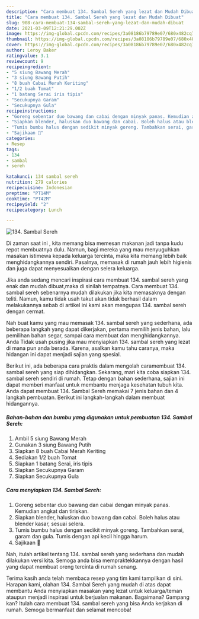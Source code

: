 ```yaml
---
description: "Cara membuat 134. Sambal Sereh yang lezat dan Mudah Dibuat"
title: "Cara membuat 134. Sambal Sereh yang lezat dan Mudah Dibuat"
slug: 908-cara-membuat-134-sambal-sereh-yang-lezat-dan-mudah-dibuat
date: 2021-03-09T12:21:29.002Z
image: https://img-global.cpcdn.com/recipes/3a08186b79789e07/680x482cq70/134-sambal-sereh-foto-resep-utama.jpg
thumbnail: https://img-global.cpcdn.com/recipes/3a08186b79789e07/680x482cq70/134-sambal-sereh-foto-resep-utama.jpg
cover: https://img-global.cpcdn.com/recipes/3a08186b79789e07/680x482cq70/134-sambal-sereh-foto-resep-utama.jpg
author: Leroy Baker
ratingvalue: 3.1
reviewcount: 9
recipeingredient:
- "5 siung Bawang Merah"
- "3 siung Bawang Putih"
- "8 buah Cabai Merah Keriting"
- "1/2 buah Tomat"
- "1 batang Serai iris tipis"
- "Secukupnya Garam"
- "Secukupnya Gula"
recipeinstructions:
- "Goreng sebentar duo bawang dan cabai dengan minyak panas. Kemudian angkat dan tiriskan."
- "Siapkan blender, haluskan duo bawang dan cabai. Boleh halus atau blender kasar, sesuai selera."
- "Tumis bumbu halus dengan sedikit minyak goreng. Tambahkan serai, garam dan gula. Tumis dengan api kecil hingga harum."
- "Sajikaan 🤤"
categories:
- Resep
tags:
- 134
- sambal
- sereh

katakunci: 134 sambal sereh 
nutrition: 279 calories
recipecuisine: Indonesian
preptime: "PT14M"
cooktime: "PT42M"
recipeyield: "2"
recipecategory: Lunch

---
```



![134. Sambal Sereh](https://img-global.cpcdn.com/recipes/3a08186b79789e07/680x482cq70/134-sambal-sereh-foto-resep-utama.jpg)

Di zaman  saat ini , kita memang bisa memesan makanan jadi tanpa kudu repot membuatnya dulu. Namun, bagi mereka yang mau menyuguhkan masakan istimewa kepada keluarga tercinta, maka kita memang lebih baik menghidangkannya sendiri. Pasalnya, memasak di rumah jauh lebih higienis dan juga dapat menyesuaikan dengan selera keluarga.

Jika anda sedang mencari inspirasi cara membuat 134. sambal sereh yang enak dan mudah dibuat,maka di sinilah tempatnya. Cara membuat 134. sambal sereh  sebenarnya mudah dilakukan jika kita memasaknya dengan teliti. Namun, kamu tidak usah takut akan tidak berhasil dalam melakukannya 
sebab di artikel ini kami akan mengupas 134. sambal sereh dengan cermat.  



Nah buat kamu yang mau memasak 134. sambal sereh yang sederhana, ada beberapa langkah yang dapat dikerjakan, pertama memilih jenis bahan, lalu pemilihan bahan segar, sampai cara membuat dan menghidangkannya. Anda Tidak usah pusing jika mau menyiapkan 134. sambal sereh yang lezat di mana pun anda berada. Karena, asalkan kamu  tahu caranya, maka hidangan ini dapat menjadi sajian yang spesial.

Berikut ini, ada beberapa cara praktis  dalam mengolah caramembuat 134. sambal sereh yang siap dihidangkan. Sekarang, mari kita coba siapkan 134. sambal sereh sendiri di rumah. Tetap dengan bahan sederhana, sajian ini dapat memberi manfaat untuk membantu menjaga kesehatan tubuh kita. Anda dapat membuat 134. Sambal Sereh memakai 7 jenis bahan dan 4 langkah pembuatan. Berikut ini langkah-langkah dalam membuat hidangannya.

<!--inarticleads1-->

##### Bahan-bahan dan bumbu yang digunakan untuk pembuatan 134. Sambal Sereh:

1. Ambil 5 siung Bawang Merah
1. Gunakan 3 siung Bawang Putih
1. Siapkan 8 buah Cabai Merah Keriting
1. Sediakan 1/2 buah Tomat
1. Siapkan 1 batang Serai, iris tipis
1. Siapkan Secukupnya Garam
1. Siapkan Secukupnya Gula




<!--inarticleads2-->

##### Cara menyiapkan 134. Sambal Sereh:

1. Goreng sebentar duo bawang dan cabai dengan minyak panas. Kemudian angkat dan tiriskan.
1. Siapkan blender, haluskan duo bawang dan cabai. Boleh halus atau blender kasar, sesuai selera.
1. Tumis bumbu halus dengan sedikit minyak goreng. Tambahkan serai, garam dan gula. Tumis dengan api kecil hingga harum.
1. Sajikaan 🤤




Nah, itulah artikel tentang  134. sambal sereh  yang sederhana dan mudah dilakukan versi kita. Semoga anda bisa mempraktekkannya dengan hasil yang dapat membuat oreng tercinta di rumah senang. 

Terima kasih anda telah membaca resep yang tim kami tampilkan di sini. Harapan kami, olahan  134. Sambal Sereh yang mudah di atas dapat membantu Anda menyiapkan masakan yang lezat untuk keluarga/teman ataupun menjadi inspirasi untuk berjualan makanan. Bagaimana? Gampang kan? Itulah cara membuat 134. sambal sereh yang bisa Anda kerjakan di rumah. Semoga bermanfaat dan selamat mencoba!

